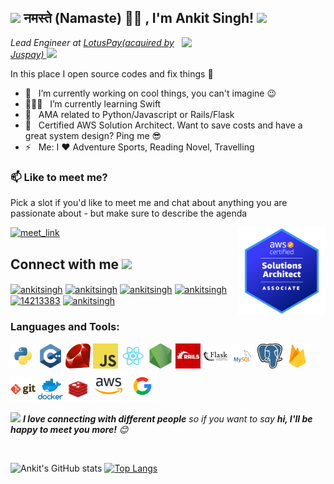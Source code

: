 <h2><img src="https://emojis.slackmojis.com/emojis/images/1531849430/4246/blob-sunglasses.gif?1531849430" width="30"/> नमस्ते (Namaste) 🙏🏻 , I'm Ankit Singh! <img src="https://media.giphy.com/media/12oufCB0MyZ1Go/giphy.gif" width="50"></h2> 
<img align='right' src="https://media.giphy.com/media/M9gbBd9nbDrOTu1Mqx/giphy.gif" width="230">
<p><em>Lead Engineer at <a href="https://juspay.in/">LotusPay(acquired by Juspay)
</a><img src="https://media.giphy.com/media/WUlplcMpOCEmTGBtBW/giphy.gif" width="30"> 
</em></p>


In this place I open source codes and fix things :rofl: 

- 🔭 &nbsp; I’m currently working on cool things, you can't imagine :wink:
- 👨🏻‍💻 &nbsp; I’m currently learning Swift
- 💬 &nbsp; AMA related to Python/Javascript or Rails/Flask
- 👾 &nbsp; Certified AWS Solution Architect. Want to save costs and have a great system design? Ping me 😎
- ⚡ &nbsp; Me: I :heart: Adventure Sports, Reading Novel, Travelling
  

### 📫 Like to meet me?

Pick a slot if you'd like to meet me and chat about anything you are passionate about - but make sure to describe the agenda

<a href="https://cal.com/ankitsingh/30min" target="_blank"><img width="498" alt="meet_link" src="https://user-images.githubusercontent.com/15426564/144297439-f530f383-e73e-41e0-9914-a9b7d3f432e5.png"></a> <img align='right' src="./aws.png" width="140">


<h2> Connect with me <img src='https://raw.githubusercontent.com/ShahriarShafin/ShahriarShafin/main/Assets/handshake.gif' width="100"> </h2>
<p align="left">
<a href="https://dev.to/ankitsingh" target="blank"><img align="center" src="https://cdn.jsdelivr.net/npm/simple-icons@3.0.1/icons/dev-dot-to.svg" alt="ankitsingh" height="30" width="40" /></a>
<a href="https://medium.com/@ankitsingh99" target="blank"><img align="center" src="https://cdn.jsdelivr.net/npm/simple-icons@3.0.1/icons/medium.svg" alt="ankitsingh" height="30" width="40" /></a>
<a href="https://twitter.com/amankitsingh" target="blank"><img align="center" src="https://raw.githubusercontent.com/rahuldkjain/github-profile-readme-generator/master/src/images/icons/Social/twitter.svg" alt="ankitsingh" height="30" width="40" /></a>
<a href="https://linkedin.com/in/ankitsingh99" target="blank"><img align="center" src="https://raw.githubusercontent.com/rahuldkjain/github-profile-readme-generator/master/src/images/icons/Social/linked-in-alt.svg" alt="ankitsingh" height="30" width="40" /></a>
<a href="https://stackoverflow.com/users/14213383" target="blank"><img align="center" src="https://raw.githubusercontent.com/rahuldkjain/github-profile-readme-generator/master/src/images/icons/Social/stack-overflow.svg" alt="14213383" height="30" width="40" /></a>
<a href="https://instagram.com/amankitsingh" target="blank"><img align="center" src="https://raw.githubusercontent.com/rahuldkjain/github-profile-readme-generator/master/src/images/icons/Social/instagram.svg" alt="ankitsingh" height="30" width="40" /></a>
  
### Languages and Tools:


<code><img height="40" src="https://raw.githubusercontent.com/github/explore/80688e429a7d4ef2fca1e82350fe8e3517d3494d/topics/python/python.png"></code>
<code><img height="40" src="https://raw.githubusercontent.com/github/explore/80688e429a7d4ef2fca1e82350fe8e3517d3494d/topics/cpp/cpp.png"></code>
<code><img height="40" src="https://raw.githubusercontent.com/github/explore/80688e429a7d4ef2fca1e82350fe8e3517d3494d/topics/ruby/ruby.png"></code>
<code><img height="40" src="https://raw.githubusercontent.com/github/explore/80688e429a7d4ef2fca1e82350fe8e3517d3494d/topics/javascript/javascript.png"></code>
<code><img height="40" src="https://raw.githubusercontent.com/github/explore/80688e429a7d4ef2fca1e82350fe8e3517d3494d/topics/react/react.png"></code>
<code><img height="40" src="https://raw.githubusercontent.com/github/explore/80688e429a7d4ef2fca1e82350fe8e3517d3494d/topics/nodejs/nodejs.png"></code>
<code><img height="40" src="https://raw.githubusercontent.com/github/explore/5c058a388828bb5fde0bcafd4bc867b5bb3f26f3/topics/rails/rails.png"></code>
<code><img height="40" src="https://raw.githubusercontent.com/github/explore/5c058a388828bb5fde0bcafd4bc867b5bb3f26f3/topics/flask/flask.png"></code>
<code><img height="40" src="https://raw.githubusercontent.com/github/explore/80688e429a7d4ef2fca1e82350fe8e3517d3494d/topics/mysql/mysql.png"></code>
<code><img height="40" src="https://raw.githubusercontent.com/github/explore/80688e429a7d4ef2fca1e82350fe8e3517d3494d/topics/postgresql/postgresql.png"></code>
<code><img height="40" src="https://raw.githubusercontent.com/github/explore/80688e429a7d4ef2fca1e82350fe8e3517d3494d/topics/firebase/firebase.png"></code>
<code><img height="40" src="https://raw.githubusercontent.com/github/explore/80688e429a7d4ef2fca1e82350fe8e3517d3494d/topics/git/git.png"></code>
<code><img height="40" src="https://raw.githubusercontent.com/github/explore/80688e429a7d4ef2fca1e82350fe8e3517d3494d/topics/docker/docker.png"></code>
<code><img height="40" src="https://raw.githubusercontent.com/github/explore/80688e429a7d4ef2fca1e82350fe8e3517d3494d/topics/redis/redis.png"></code>
<code><img height="50" src="https://raw.githubusercontent.com/github/explore/80688e429a7d4ef2fca1e82350fe8e3517d3494d/topics/aws/aws.png"></code>
<code><img height="50" src="https://raw.githubusercontent.com/github/explore/80688e429a7d4ef2fca1e82350fe8e3517d3494d/topics/google/google.png"></code>

<img src="https://media.giphy.com/media/LnQjpWaON8nhr21vNW/giphy.gif" width="60"> <em><b>I love connecting with different people</b> so if you want to say <b>hi, I'll be happy to meet you more!</b> 😊</em>

<br/>

![Ankit's GitHub stats](https://github-readme-stats.vercel.app/api?username=amankitsingh&hide=issues&count_private=true&show_icons=true&theme=onedark)
[![Top Langs](https://github-readme-stats.vercel.app/api/top-langs/?username=amankitsingh&layout=compact&theme=calm)](https://github.com/amankitsingh/github-readme-stats)


<!---

<code><img height="40" src="https://raw.githubusercontent.com/github/explore/5c058a388828bb5fde0bcafd4bc867b5bb3f26f3/topics/graphql/graphql.png"></code>
🔗 &nbsp;**Connect with me**
- 👨‍💻 &nbsp;Read more about my projects at [theankitsingh.in](https://www.theankitsingh.in/#portfolio)
&nbsp;&nbsp;&nbsp; &nbsp;&nbsp;&nbsp;&nbsp;&nbsp;
<a href="https://twitter.com/amankitsingh"><img src="https://img.icons8.com/android/24/000000/twitter.png" height="20px" width="20px"/></a>
&nbsp;&nbsp;&nbsp; &nbsp;&nbsp;&nbsp; &nbsp;&nbsp;&nbsp; &nbsp;&nbsp;&nbsp; &nbsp;&nbsp;&nbsp; &nbsp;&nbsp;&nbsp;
<a href="https://www.linkedin.com/in/ankitsingh99/"><img src="https://img.icons8.com/android/24/000000/linkedin.png" height="20px" width="20px"/></a>
&nbsp;&nbsp;&nbsp; &nbsp;&nbsp;&nbsp; &nbsp;&nbsp;&nbsp; &nbsp;&nbsp;&nbsp; &nbsp;&nbsp;&nbsp; &nbsp;&nbsp;&nbsp;
<a href="https://www.instagram.com/amankitsingh/"><img src="https://img.icons8.com/android/24/000000/instagram.png" height="20px" width="20px"/></a>
&nbsp;&nbsp;&nbsp; &nbsp;&nbsp;&nbsp; &nbsp;&nbsp;&nbsp; &nbsp;&nbsp;&nbsp; &nbsp;&nbsp;&nbsp; &nbsp;
<a href="https://www.medium.com/@ankitsingh99"><img src="https://img.icons8.com/color/search" height="20px" width="20px"/></a>
&nbsp;&nbsp;&nbsp; &nbsp;&nbsp;&nbsp; &nbsp;&nbsp;&nbsp; &nbsp;&nbsp;&nbsp; &nbsp;&nbsp;
<a href="https://www.dev.to/ankitsingh/"><img src="https://img.icons8.com/color/search" height="20px" width="20px"/></a>


[@amankitsingh](https://twitter.com/amankitsingh/) &nbsp;&nbsp;&nbsp;
[@ankitsingh99](https://www.linkedin.com/in/ankitsingh99/) &nbsp;&nbsp;&nbsp;
[@amankitsingh](https://www.instagram.com/amankitsingh/) &nbsp;&nbsp;&nbsp;
[@ankitsingh](https://dev.to/ankitsingh) &nbsp;&nbsp;&nbsp;
[@ankitsingh99](https://medium.com/@ankitsingh99)
--->
<!---
<img align='right' src="https://media.giphy.com/media/M9gbBd9nbDrOTu1Mqx/giphy.gif" width="230">
![Hi there 👋 I'm Ankit Singh. I'm a software developer](https://github.com/infinityrun/infinityrun/blob/master/bio.gif)

<p align="left"> <img src="https://komarev.com/ghpvc/?username=amankitsingh" alt="ankitsingh" /> </p>

![no of visitors](https://visitor-badge.glitch.me/badge?page_id=amankitsingh&left_color=green&right_color=red)
--->
